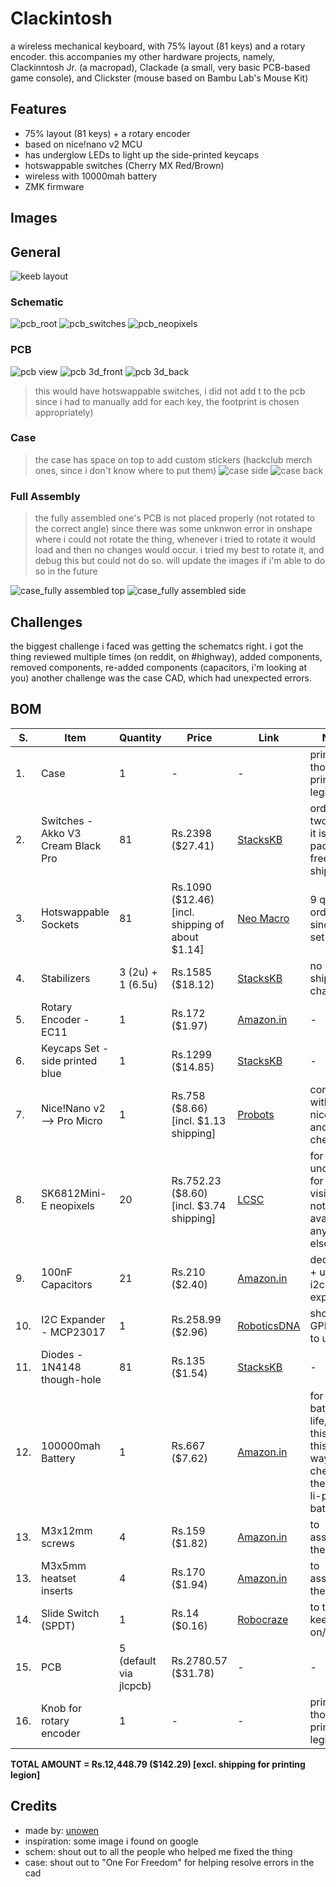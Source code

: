 # Clackintosh
a wireless mechanical keyboard, with 75% layout (81 keys) and a rotary encoder. 
this accompanies my other hardware projects, namely, Clackinntosh Jr. (a macropad), Clackade (a small, very basic PCB-based game console), and Clickster (mouse based on Bambu Lab's Mouse Kit)

## Features
- 75% layout (81 keys) + a rotary encoder
- based on nice!nano v2 MCU
- has underglow LEDs to light up the side-printed keycaps
- hotswappable switches (Cherry MX Red/Brown)
- wireless with 10000mah battery
- ZMK firmware

## Images

## General
![keeb layout](./images/keeb_layout.png)

### Schematic
![pcb_root](./images/pcb_root.png)
![pcb_switches](./images/pcb_switches.png)
![pcb_neopixels](./images/pcb_neopixels.png)

### PCB
![pcb view](./images/pcb.png)
![pcb 3d_front](./images/pcb_3d_front.png)
![pcb 3d_back](./images/pcb_3d_back.png)
> this would have hotswappable switches, i did not add t to the pcb since i had to manually add for each key, the footprint is chosen appropriately)

### Case
> the case has space on top to add custom stickers (hackclub merch ones, since i don't know where to put them)
![case side](./images/case_side.png)
![case back](./images/case_back.png)

### Full Assembly
> the fully assembled one's PCB is not placed properly (not rotated to the correct angle) since there was some unknwon error in onshape where i could not rotate the thing, whenever i tried to rotate it would load and then no changes would occur. i tried my best to rotate it, and debug this but could not do so.
> will update the images if i'm able to do so in the future

![case_fully assembled top](.images/fully_assembled_top.png)
![case_fully assembled side](.images/fully_assembled_side.png)


## Challenges
the biggest challenge i faced was getting the schematcs right. i got the thing reviewed multiple times (on reddit, on #highway), added components, removed components, re-added components (capacitors, i'm looking at you)
another challenge was the case CAD, which had unexpected errors.


## BOM
|S. | Item | Quantity | Price | Link | Notes|
|---|------|----------|-------|------|------|
|1.| Case | 1 | - | - | printed though printing legion|
|2.| Switches - Akko V3 Cream Black Pro | 81 | Rs.2398 ($27.41) | [StacksKB](https://stackskb.com/store/akko-v3-cream-black-pro-switch-pack-of-45/) | ordered two since it is a packof 48, free shipping |
|3.| Hotswappable Sockets | 81 | Rs.1090 ($12.46) [incl. shipping of about $1.14] | [Neo Macro](https://neomacro.in/products/kailh-mx-hotswap-socket?variant=49467139227926) | 9 qty. ordered, since it is a set of 10 |
|4.| Stabilizers | 3 (2u) + 1 (6.5u) | Rs.1585 ($18.12) | [StacksKB](https://stackskb.com/store/durock-smokey-screw-in-stabilizers-v2/) | no shipping  charge |
|5.| Rotary Encoder - EC11 | 1 | Rs.172 ($1.97) | [Amazon.in](https://www.amazon.in/CentIoT-Encoder-Digital-Potentiometer-Control/dp/B0888RWNM1?crid=3H3ISLY2V9ZH5&dib=eyJ2IjoiMSJ9.ub-gVfIJkebgtPjQTQbP-1BNXrl39Ma9zP8YixnEs_uWGd82NzxokakbTgGlfXwvvbwKo1NhVn8iubL8tae9Wi_LafgLePaeA8Y5kPpV_qPI44pqsRB9mX7KN7ImQM3n8NkbTE3-eBYAXxmhAxua2NCHESNwFMZotrqkj7qS_SXR2kNxvQyZ_2nftByqA3GmRFQRc5_pbxpjeeLxiwJslTPwFi5ZTk4HPx0DrsHFBGxiNN7eGaSqn3sTKCzVceu6slag52Omg1vD_geqB3qQy1fCUWTE4n0WXS43WMdFLFM.jLY7U2FxXnWHCqS6s6jF70LCJ59HVkYHE3qNwtnKg8c&dib_tag=se&keywords=ec11+rotary+encoder&qid=1753984957&sprefix=ec1+rotary+encoder,aps,248&sr=8-3) | - |
|6.| Keycaps Set - side printed blue | 1 | Rs.1299 ($14.85) | [StacksKB](https://stackskb.com/store/veekos-gradient-keycaps-cherry-profile-135-keys/) | - |
|7.| Nice!Nano v2 --> Pro Micro | 1 | Rs.758 ($8.66) [incl. $1.13 shipping] | [Probots](https://probots.co.in/pro-micro-nrf52840-development-board-compatible-with-nice-nano-v2-0.html) | compatible with nice!nano, and wayy cheaper |
|8.| SK6812Mini-E neopixels | 20 | Rs.752.23 ($8.60) [incl. $3.74 shipping] | [LCSC](https://lcsc.com/product-detail/RGB-LEDs-Built-in-IC_OPSCO-Optoelectronics-SK6812MINI-E_C5149201.html) | for underglow for keycap visibility, not available anywhere else |
|9.| 100nF Capacitors | 21 | Rs.210 ($2.40) | [Amazon.in](https://www.amazon.in/100pcs-Ceramic-disc-Capacitor-100nf/dp/B08FB2NZ1L?crid=1P652WXADOQHF&dib=eyJ2IjoiMSJ9.E6nRIu5_9YSDNISKzn4qatrWKc7EAydC5mq-F6L7MHSy5aPsfXFMTJ5_YvUvcr9VMIJbHGUdi3eBkWF5oDmjaacjcfmvGjy_XeRrO_PjSvponr2Hf7R18_c3LzMLQi0FFVdox1j2iH-b0jLGImJp5rD-2L-z6mJmC7ETmGFaMeO5tWXr0HIAFSVg7xGD-4CcUEqQRS0xvEK06J5SDaOMluZfmk0X8pTOrxUoOlBwLcA.CWHiOOZnuk92qXruggDfBMzOhlwUS12HJFRN06HVaMo&dib_tag=se&keywords=100nf+50v+capacitor&qid=1753986573&sprefix=100nf+50v+capacitor,aps,259&sr=8-1) | decoupling + used in i2c expander |
|10.| I2C Expander - MCP23017 | 1 | Rs.258.99 ($2.96) | [RoboticsDNA](https://roboticsdna.in/product/mcp23017-e-sp-microchip-i-o-expander-16-bit-i2c-serial-1-8-v-5-5-v-dip-28-pins/) | short on GPIOs, had to use it |
|11.| Diodes - 1N4148 though-hole | 81 | Rs.135 ($1.54) | [StacksKB](https://stackskb.com/store/1n4148-through-hole-diode/) | - |
|12.| 100000mah Battery | 1 | Rs.667 ($7.62) | [Amazon.in](https://www.amazon.in/Portronics-Luxcell-Charging-Output-Button/dp/B0CQK537RQ?crid=30FNXN02G1VQR&dib=eyJ2IjoiMSJ9.SeZBu50Z5maKPBAPuVGIZaCCnuOaK6YIpKFiUoF4lZQMYfVNpBJboLyC4tyXAsvwRIplSp-oxbmFdRZWTLahpCL1Q4RiwgB4HW9QNR0LmMgB_EUeq1E8ImJ_e7xXOxy0p5tsyDBqRuEUn6Z59A_S5TXZKBqEuU-zjyu8vzbfmJr2ysZdim2Oi61aNqKcXVYLygXPOqpGwnpAPvTcgXFo3tB0ZWwji8zyMWBCC2CIGC0.OQO0LtasTF-RZUJpMsytapOf96OHgtbrssq44zcfY8s&dib_tag=se&keywords=10000+mah+battery&qid=1753991573&sprefix=10000mag+battery,aps,203&sr=8-14&th=1) | for long battery life, using this since this is wayy cheaper then the li-po battery |
|13.| M3x12mm screws | 4 | Rs.159 ($1.82) | [Amazon.in](https://www.amazon.in/gp/product/B07XY78Q73?smid=A1QGCD9W0FP1ZA&th=1) | to assemble the case |
|13.| M3x5mm heatset inserts | 4 | Rs.170 ($1.94) | [Amazon.in]([https://www.amazon.in/gp/product/B07XY78Q73?smid=A1QGCD9W0FP1ZA&th=1](https://www.amazon.in/gp/product/B0CX1BS7DJ?smid=A1QGCD9W0FP1ZA&psc=1)) | to assemble the case |
|14.| Slide Switch (SPDT) | 1 | Rs.14 ($0.16) | [Robocraze](https://robocraze.com/products/slide-switch-3-pin-2-way-spdt?_psq=spdt&_v=1.0) | to turn the keeb on/off |
|15.| PCB | 5 (default via jlcpcb) | Rs.2780.57 ($31.78) | - | - | 
|16.| Knob for rotary encoder | 1 | - | - | printed though printing legion |

**TOTAL AMOUNT = Rs.12,448.79 ($142.29) [excl. shipping for printing legion]**


## Credits

- made by: [unowen](https://github.com/pari55051)
- inspiration: some image i found on google
- schem: shout out to all the people who helped me fixed the thing
- case: shout out to "One For Freedom" for helping resolve errors in the cad



